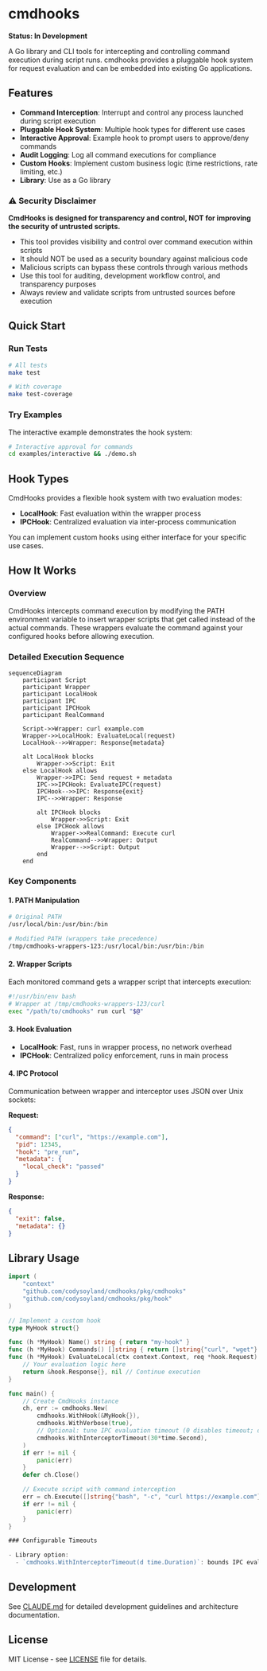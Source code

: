 # cmdhooks

**Status: In Development**

A Go library and CLI tools for intercepting and controlling command execution during script runs. cmdhooks provides a pluggable hook system for request evaluation and can be embedded into existing Go applications.

## Features

- **Command Interception**: Interrupt and control any process launched during script execution
- **Pluggable Hook System**: Multiple hook types for different use cases
- **Interactive Approval**: Example hook to prompt users to approve/deny commands
- **Audit Logging**: Log all command executions for compliance
- **Custom Hooks**: Implement custom business logic (time restrictions, rate limiting, etc.)
- **Library**: Use as a Go library

### ⚠️ Security Disclaimer

**CmdHooks is designed for transparency and control, NOT for improving the security of untrusted scripts.**

- This tool provides visibility and control over command execution within scripts
- It should NOT be used as a security boundary against malicious code
- Malicious scripts can bypass these controls through various methods
- Use this tool for auditing, development workflow control, and transparency purposes
- Always review and validate scripts from untrusted sources before execution

## Quick Start

### Run Tests
```bash
# All tests
make test

# With coverage
make test-coverage
```

### Try Examples
The interactive example demonstrates the hook system:

```bash
# Interactive approval for commands
cd examples/interactive && ./demo.sh
```

## Hook Types

CmdHooks provides a flexible hook system with two evaluation modes:

- **LocalHook**: Fast evaluation within the wrapper process
- **IPCHook**: Centralized evaluation via inter-process communication

You can implement custom hooks using either interface for your specific use cases.

## How It Works

### Overview

CmdHooks intercepts command execution by modifying the PATH environment variable to insert wrapper scripts that get called instead of the actual commands. These wrappers evaluate the command against your configured hooks before allowing execution.

### Detailed Execution Sequence

```mermaid
sequenceDiagram
    participant Script
    participant Wrapper
    participant LocalHook
    participant IPC
    participant IPCHook
    participant RealCommand
    
    Script->>Wrapper: curl example.com
    Wrapper->>LocalHook: EvaluateLocal(request)
    LocalHook-->>Wrapper: Response{metadata}
    
    alt LocalHook blocks
        Wrapper->>Script: Exit
    else LocalHook allows
        Wrapper->>IPC: Send request + metadata
        IPC->>IPCHook: EvaluateIPC(request)
        IPCHook-->>IPC: Response{exit}
        IPC-->>Wrapper: Response
        
        alt IPCHook blocks
            Wrapper->>Script: Exit
        else IPCHook allows
            Wrapper->>RealCommand: Execute curl
            RealCommand-->>Wrapper: Output
            Wrapper-->>Script: Output
        end
    end
```

### Key Components

#### 1. **PATH Manipulation**
```bash
# Original PATH
/usr/local/bin:/usr/bin:/bin

# Modified PATH (wrappers take precedence)
/tmp/cmdhooks-wrappers-123:/usr/local/bin:/usr/bin:/bin
```

#### 2. **Wrapper Scripts**
Each monitored command gets a wrapper script that intercepts execution:
```bash
#!/usr/bin/env bash
# Wrapper at /tmp/cmdhooks-wrappers-123/curl
exec "/path/to/cmdhooks" run curl "$@"
```

#### 3. **Hook Evaluation**
- **LocalHook**: Fast, runs in wrapper process, no network overhead
- **IPCHook**: Centralized policy enforcement, runs in main process

#### 4. **IPC Protocol**
Communication between wrapper and interceptor uses JSON over Unix sockets:

**Request:**
```json
{
  "command": ["curl", "https://example.com"],
  "pid": 12345,
  "hook": "pre_run",
  "metadata": {
    "local_check": "passed"
  }
}
```

**Response:**
```json
{
  "exit": false,
  "metadata": {}
}
```

## Library Usage

```go
import (
    "context"
    "github.com/codysoyland/cmdhooks/pkg/cmdhooks"
    "github.com/codysoyland/cmdhooks/pkg/hook"
)

// Implement a custom hook
type MyHook struct{}

func (h *MyHook) Name() string { return "my-hook" }
func (h *MyHook) Commands() []string { return []string{"curl", "wget"} }
func (h *MyHook) EvaluateLocal(ctx context.Context, req *hook.Request) (*hook.Response, error) {
    // Your evaluation logic here
    return &hook.Response{}, nil // Continue execution
}

func main() {
    // Create CmdHooks instance
    ch, err := cmdhooks.New(
        cmdhooks.WithHook(&MyHook{}),
        cmdhooks.WithVerbose(true),
        // Optional: tune IPC evaluation timeout (0 disables timeout; default is no timeout)
        cmdhooks.WithInterceptorTimeout(30*time.Second),
    )
    if err != nil {
        panic(err)
    }
    defer ch.Close()

    // Execute script with command interception
    err = ch.Execute([]string{"bash", "-c", "curl https://example.com"})
    if err != nil {
        panic(err)
    }
}

### Configurable Timeouts

- Library option:
  - `cmdhooks.WithInterceptorTimeout(d time.Duration)`: bounds IPC evaluation inside the interceptor. Use `0` (or a negative value) for no timeout. Default is no timeout.
```

## Development

See [CLAUDE.md](CLAUDE.md) for detailed development guidelines and architecture documentation.

## License

MIT License - see [LICENSE](LICENSE) file for details.
